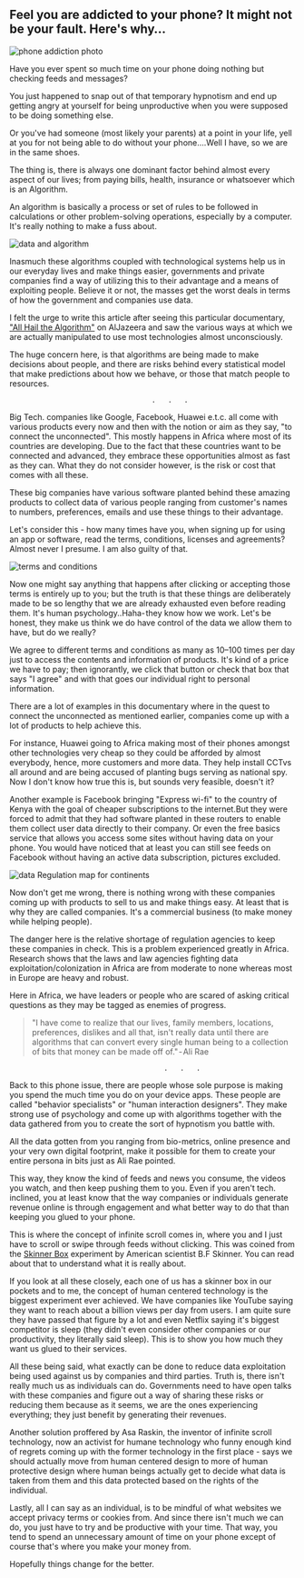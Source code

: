 ## Feel you are addicted to your phone? It might not be your fault. Here's why…


![phone addiction photo](https://cdn.hashnode.com/res/hashnode/image/upload/v1590319187863/yoIMmGJcw.jpeg)


Have you ever spent so much time on your phone doing nothing but checking feeds and messages?

You just happened to snap out of that temporary hypnotism and end up getting angry at yourself for being unproductive when you were supposed to be doing something else.

Or you've had someone (most likely your parents) at a point in your life, yell at you for not being able to do without your phone….Well I have, so we are in the same shoes.

The thing is, there is always one dominant factor behind almost every aspect of our lives; from paying bills, health, insurance or whatsoever which is an Algorithm.

An algorithm is basically a process or set of rules to be followed in calculations or other problem-solving operations, especially by a computer. It's really nothing to make a fuss about.


![data and algorithm](https://cdn.hashnode.com/res/hashnode/image/upload/v1590319280669/erjijptlv.jpeg)

Inasmuch these algorithms coupled with technological systems help us in our everyday lives and make things easier, governments and private companies find a way of utilizing this to their advantage and a means of exploiting people. Believe it or not, the masses get the worst deals in terms of how the government and companies use data.

I felt the urge to write this article after seeing this particular documentary,  ["All Hail the Algorithm"](https://interactive.aljazeera.com/aje/2019/hail-algorithms/index.html)  on AlJazeera and saw the various ways at which we are actually manipulated to use most technologies almost unconsciously.

The huge concern here, is that algorithms are being made to make decisions about people, and there are risks behind every statistical model that make predictions about how we behave, or those that match people to resources.

                                       .   .   .

Big Tech. companies like Google, Facebook, Huawei e.t.c. all come with various products every now and then with the notion or aim as they say, "to connect the unconnected". This mostly happens in Africa where most of its countries are developing. Due to the fact that these countries want to be connected and advanced, they embrace these opportunities almost as fast as they can. What they do not consider however, is the risk or cost that comes with all these.

These big companies have various software planted behind these amazing products to collect data of various people ranging from customer's names to numbers, preferences, emails and use these things to their advantage.

Let's consider this - how many times have you, when signing up for using an app or software, read the terms, conditions, licenses and agreements? Almost never I presume. I am also guilty of that.

![terms and conditions](https://cdn.hashnode.com/res/hashnode/image/upload/v1590319625565/PSUFIwkYc.jpeg)

Now one might say anything that happens after clicking or accepting those terms is entirely up to you; but the truth is that these things are deliberately made to be so lengthy that we are already exhausted even before reading them. It's human psychology..Haha- they know how we work. Let's be honest, they make us think we do have control of the data we allow them to have, but do we really?

We agree to different terms and conditions as many as 10–100 times per day just to access the contents and information of products. It's kind of a price we have to pay; then ignorantly, we click that button or check that box that says "I agree" and with that goes our individual right to personal information.

There are a lot of examples in this documentary where in the quest to connect the unconnected as mentioned earlier, companies come up with a lot of products to help achieve this.

For instance, Huawei going to Africa making most of their phones amongst other technologies very cheap so they could be afforded by almost everybody, hence, more customers and more data. They help install CCTvs all around and are being accused of planting bugs serving as national spy. Now I don't know how true this is, but sounds very feasible, doesn't it?

Another example is Facebook bringing "Express wi-fi" to the country of Kenya with the goal of cheaper subscriptions to the internet.But they were forced to admit that they had software planted in these routers to enable them collect user data directly to their company. Or even the free basics service that allows you access some sites without having data on your phone. You would have noticed that at least you can still see feeds on Facebook without having an active data subscription, pictures excluded.


![data Regulation map for continents](https://cdn.hashnode.com/res/hashnode/image/upload/v1590319796074/qkxuhWV48.jpeg)

Now don't get me wrong, there is nothing wrong with these companies coming up with products to sell to us and make things easy. At least that is why they are called companies. It's a commercial business (to make money while helping people).

The danger here is the relative shortage of regulation agencies to keep these companies in check. This is a problem experienced greatly in Africa. Research shows that the laws and law agencies fighting data exploitation/colonization in Africa are from moderate to none whereas most in Europe are heavy and robust.

Here in Africa, we have leaders or people who are scared of asking critical questions as they may be tagged as enemies of progress.


> "I have come to realize that our lives, family members, locations, preferences, dislikes and all that, isn't really data until there are algorithms that can convert every single human being to a collection of bits that money can be made off of." - Ali Rae

                                          .   .   .

Back to this phone issue, there are people whose sole purpose is making you spend the much time you do on your device apps. These people are called "behavior specialists" or "human interaction designers". They make strong use of psychology and come up with algorithms together with the data gathered from you to create the sort of hypnotism you battle with.

All the data gotten from you ranging from bio-metrics, online presence and your very own digital footprint, make it possible for them to create your entire persona in bits just as Ali Rae pointed.

This way, they know the kind of feeds and news you consume, the videos you watch, and then keep pushing them to you. Even if you aren't tech. inclined, you at least know that the way companies or individuals generate revenue online is through engagement and what better way to do that than keeping you glued to your phone.

This is where the concept of infinite scroll comes in, where you and I just have to scroll or swipe through feeds without clicking. This was coined from the  [Skinner Box](https://en.wikipedia.org/wiki/Operant_conditioning_chamber) experiment by American scientist B.F Skinner. You can read about that to understand what it is really about.

If you look at all these closely, each one of us has a skinner box in our pockets and to me, the concept of human centered technology is the biggest experiment ever achieved. We have companies like YouTube saying they want to reach about a billion views per day from users. I am quite sure they have passed that figure by a lot and even Netflix saying it's biggest competitor is sleep (they didn't even consider other companies or our productivity, they literally said sleep). This is to show you how much they want us glued to their services.

All these being said, what exactly can be done to reduce data exploitation being used against us by companies and third parties. Truth is, there isn't really much us as individuals can do. Governments need to have open talks with these companies and figure out a way of sharing these risks or reducing them because as it seems, we are the ones experiencing everything; they just benefit by generating their revenues.

Another solution proffered by Asa Raskin, the inventor of infinite scroll technology, now an activist for humane technology who funny enough kind of regrets coming up with the former technology in the first place - says we should actually move from human centered design to more of human protective design where human beings actually get to decide what data is taken from them and this data protected based on the rights of the individual.

Lastly, all I can say as an individual, is to be mindful of what websites we accept privacy terms or cookies from. And since there isn't much we can do, you just have to try and be productive with your time. That way, you tend to spend an unnecessary amount of time on your phone except of course that's where you make your money from.

Hopefully things change for the better.


